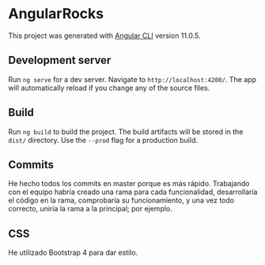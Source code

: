# AngularRocks

This project was generated with [Angular CLI](https://github.com/angular/angular-cli) version 11.0.5.

## Development server

Run `ng serve` for a dev server. Navigate to `http://localhost:4200/`. The app will automatically reload if you change any of the source files.

## Build

Run `ng build` to build the project. The build artifacts will be stored in the `dist/` directory. Use the `--prod` flag for a production build.

## Commits

He hecho todos los commits en master porque es más rápido. Trabajando con el equipo habría creado una rama para cada funcionalidad, desarrollaría el código en la rama, comprobaría su funcionamiento, y una vez todo correcto, uniría la rama a la principal; por ejemplo.

## CSS

He utilizado Bootstrap 4 para dar estilo.